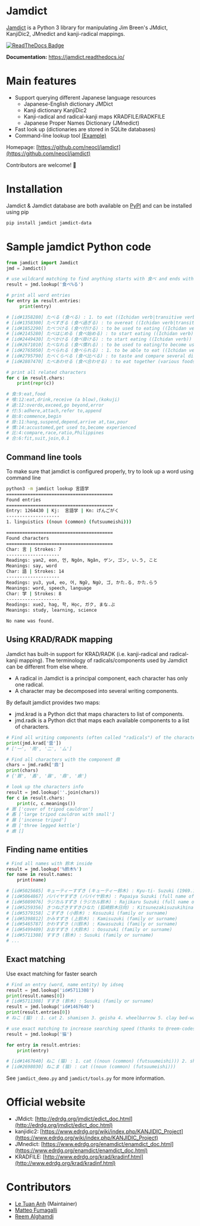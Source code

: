 # Jamdict

[Jamdict](https://github.com/neocl/jamdict) is a Python 3 library for manipulating Jim Breen's JMdict, KanjiDic2, JMnedict and kanji-radical mappings.

[![ReadTheDocs Badge](https://readthedocs.org/projects/jamdict/badge/?version=latest&style=plastic)](https://jamdict.readthedocs.io/)

**Documentation:** https://jamdict.readthedocs.io/ 

# Main features

* Support querying different Japanese language resources
  - Japanese-English dictionary JMDict
  - Kanji dictionary KanjiDic2
  - Kanji-radical and radical-kanji maps KRADFILE/RADKFILE
  - Japanese Proper Names Dictionary (JMnedict) 
* Fast look up (dictionaries are stored in SQLite databases)
* Command-line lookup tool [(Example)](#command-line-tools)

Homepage: [https://github.com/neocl/jamdict](https://github.com/neocl/jamdict)

Contributors are welcome! 🙇

# Installation

Jamdict & Jamdict database are both available on [PyPI](https://pypi.org/project/jamdict/) and can be installed using pip

```bash
pip install jamdict jamdict-data
```

# Sample jamdict Python code

```python
from jamdict import Jamdict
jmd = Jamdict()

# use wildcard matching to find anything starts with 食べ and ends with る
result = jmd.lookup('食べ%る')

# print all word entries
for entry in result.entries:
     print(entry)

# [id#1358280] たべる (食べる) : 1. to eat ((Ichidan verb|transitive verb)) 2. to live on (e.g. a salary)/to live off/to subsist on
# [id#1358300] たべすぎる (食べ過ぎる) : to overeat ((Ichidan verb|transitive verb))
# [id#1852290] たべつける (食べ付ける) : to be used to eating ((Ichidan verb|transitive verb))
# [id#2145280] たべはじめる (食べ始める) : to start eating ((Ichidan verb))
# [id#2449430] たべかける (食べ掛ける) : to start eating ((Ichidan verb))
# [id#2671010] たべなれる (食べ慣れる) : to be used to eating/to become used to eating/to be accustomed to eating/to acquire a taste for ((Ichidan verb))
# [id#2765050] たべられる (食べられる) : 1. to be able to eat ((Ichidan verb|intransitive verb)) 2. to be edible/to be good to eat ((pre-noun adjectival (rentaishi)))
# [id#2795790] たべくらべる (食べ比べる) : to taste and compare several dishes (or foods) of the same type ((Ichidan verb|transitive verb))
# [id#2807470] たべあわせる (食べ合わせる) : to eat together (various foods) ((Ichidan verb))

# print all related characters
for c in result.chars:
    print(repr(c))

# 食:9:eat,food
# 喰:12:eat,drink,receive (a blow),(kokuji)
# 過:12:overdo,exceed,go beyond,error
# 付:5:adhere,attach,refer to,append
# 始:8:commence,begin
# 掛:11:hang,suspend,depend,arrive at,tax,pour
# 慣:14:accustomed,get used to,become experienced
# 比:4:compare,race,ratio,Philippines
# 合:6:fit,suit,join,0.1
```

## Command line tools

To make sure that jamdict is configured properly, try to look up a word using command line

```bash
python3 -m jamdict lookup 言語学
========================================
Found entries
========================================
Entry: 1264430 | Kj:  言語学 | Kn: げんごがく
--------------------
1. linguistics ((noun (common) (futsuumeishi)))

========================================
Found characters
========================================
Char: 言 | Strokes: 7
--------------------
Readings: yan2, eon, 언, Ngôn, Ngân, ゲン, ゴン, い.う, こと
Meanings: say, word
Char: 語 | Strokes: 14
--------------------
Readings: yu3, yu4, eo, 어, Ngữ, Ngứ, ゴ, かた.る, かた.らう
Meanings: word, speech, language
Char: 学 | Strokes: 8
--------------------
Readings: xue2, hag, 학, Học, ガク, まな.ぶ
Meanings: study, learning, science

No name was found.
```

## Using KRAD/RADK mapping

Jamdict has built-in support for KRAD/RADK (i.e. kanji-radical and radical-kanji mapping).
The terminology of radicals/components used by Jamdict can be different from else where.

- A radical in Jamdict is a principal component, each character has only one radical.
- A character may be decomposed into several writing components.

By default jamdict provides two maps:

- jmd.krad is a Python dict that maps characters to list of components.
- jmd.radk is a Python dict that maps each available components to a list of characters.

```python
# Find all writing components (often called "radicals") of the character 雲
print(jmd.krad['雲'])
# ['一', '雨', '二', '厶']

# Find all characters with the component 鼎
chars = jmd.radk['鼎']
print(chars)
# {'鼏', '鼒', '鼐', '鼎', '鼑'}

# look up the characters info
result = jmd.lookup(''.join(chars))
for c in result.chars:
    print(c, c.meanings())
# 鼏 ['cover of tripod cauldron']
# 鼒 ['large tripod cauldron with small']
# 鼐 ['incense tripod']
# 鼎 ['three legged kettle']
# 鼑 []
```

## Finding name entities

```bash
# Find all names with 鈴木 inside
result = jmd.lookup('%鈴木%')
for name in result.names:
    print(name)

# [id#5025685] キューティーすずき (キューティー鈴木) : Kyu-ti- Suzuki (1969.10-) (full name of a particular person)
# [id#5064867] パパイヤすずき (パパイヤ鈴木) : Papaiya Suzuki (full name of a particular person)
# [id#5089076] ラジカルすずき (ラジカル鈴木) : Rajikaru Suzuki (full name of a particular person)
# [id#5259356] きつねざきすずきひなた (狐崎鈴木日向) : Kitsunezakisuzukihinata (place name)
# [id#5379158] こすずき (小鈴木) : Kosuzuki (family or surname)
# [id#5398812] かみすずき (上鈴木) : Kamisuzuki (family or surname)
# [id#5465787] かわすずき (川鈴木) : Kawasuzuki (family or surname)
# [id#5499409] おおすずき (大鈴木) : Oosuzuki (family or surname)
# [id#5711308] すすき (鈴木) : Susuki (family or surname)
# ...
```

## Exact matching

Use exact matching for faster search

```python
# Find an entry (word, name entity) by idseq
result = jmd.lookup('id#5711308')
print(result.names[0])
# [id#5711308] すすき (鈴木) : Susuki (family or surname)
result = jmd.lookup('id#1467640')
print(result.entries[0])
# ねこ (猫) : 1. cat 2. shamisen 3. geisha 4. wheelbarrow 5. clay bed-warmer 6. bottom/submissive partner of a homosexual relationship

# use exact matching to increase searching speed (thanks to @reem-codes)
result = jmd.lookup('猫')

for entry in result.entries:
    print(entry)

# [id#1467640] ねこ (猫) : 1. cat ((noun (common) (futsuumeishi))) 2. shamisen 3. geisha 4. wheelbarrow 5. clay bed-warmer 6. bottom/submissive partner of a homosexual relationship
# [id#2698030] ねこま (猫) : cat ((noun (common) (futsuumeishi)))
```

See `jamdict_demo.py` and `jamdict/tools.py` for more information.

# Official website

* JMdict: [http://edrdg.org/jmdict/edict_doc.html](http://edrdg.org/jmdict/edict_doc.html)
* kanjidic2: [https://www.edrdg.org/wiki/index.php/KANJIDIC_Project](https://www.edrdg.org/wiki/index.php/KANJIDIC_Project)
* JMnedict: [https://www.edrdg.org/enamdict/enamdict_doc.html](https://www.edrdg.org/enamdict/enamdict_doc.html)
* KRADFILE: [http://www.edrdg.org/krad/kradinf.html](http://www.edrdg.org/krad/kradinf.html)

# Contributors

- [Le Tuan Anh](https://github.com/letuananh) (Maintainer)
- [Matteo Fumagalli](https://github.com/matteofumagalli1275)
- [Reem Alghamdi](https://github.com/reem-codes)

